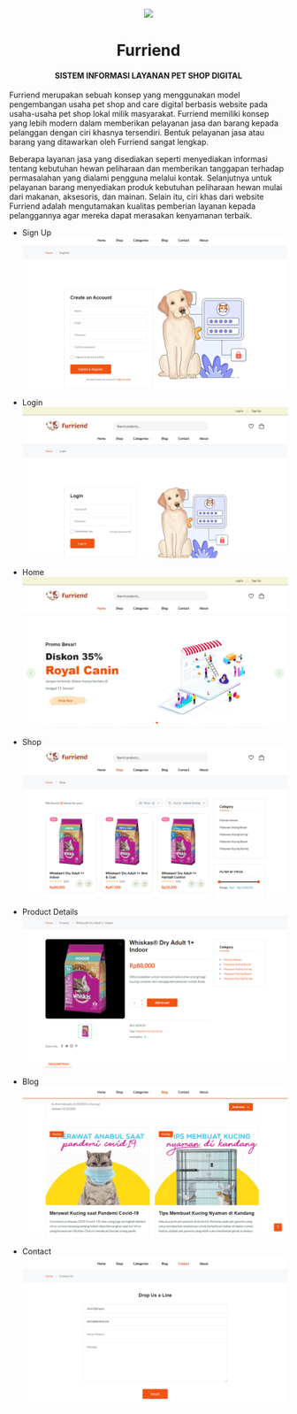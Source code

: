 <p align="center"><a><img src="public/assets/imgs/logo/logo.png" width="600"></a></p> 
<h1 align="center"><b>Furriend</b></h1>

<h4 align="center">SISTEM INFORMASI LAYANAN PET SHOP DIGITAL</h4>

Furriend merupakan sebuah konsep yang menggunakan model pengembangan usaha pet shop and care digital berbasis website pada usaha-usaha pet shop lokal milik masyarakat. Furriend memiliki konsep yang lebih modern dalam memberikan pelayanan jasa dan barang kepada pelanggan dengan ciri khasnya tersendiri. Bentuk pelayanan jasa atau barang yang ditawarkan oleh Furriend sangat lengkap.

Beberapa layanan jasa yang disediakan seperti menyediakan informasi tentang kebutuhan hewan peliharaan dan memberikan tanggapan terhadap permasalahan yang dialami pengguna melalui kontak. Selanjutnya untuk pelayanan barang menyediakan produk kebutuhan peliharaan hewan mulai dari makanan, aksesoris, dan mainan. Selain itu, ciri khas dari website Furriend adalah mengutamakan kualitas pemberian layanan kepada pelanggannya agar mereka dapat merasakan kenyamanan terbaik.

* Sign Up
![](https://raw.githubusercontent.com/alvinfebrianto/Furriend-Laravel/img/%5B1%5D%20Register.png)

* Login
![](https://raw.githubusercontent.com/alvinfebrianto/Furriend-Laravel/img/%5B2%5D%20Login.png)

* Home
![](https://raw.githubusercontent.com/alvinfebrianto/Furriend-Laravel/img/%5B3%5D%20Home.png)

* Shop
![](https://raw.githubusercontent.com/alvinfebrianto/Furriend-Laravel/img/%5B4%5D%20Shop.png)

* Product Details
![](https://raw.githubusercontent.com/alvinfebrianto/Furriend-Laravel/img/%5B5%5D%20Product%20Details.png)

* Blog
![](https://raw.githubusercontent.com/alvinfebrianto/Furriend-Laravel/img/%5B7%5D%20Blog.png)

* Contact
![](https://raw.githubusercontent.com/alvinfebrianto/Furriend-Laravel/img/%5B9%5D%20Contact.png)
